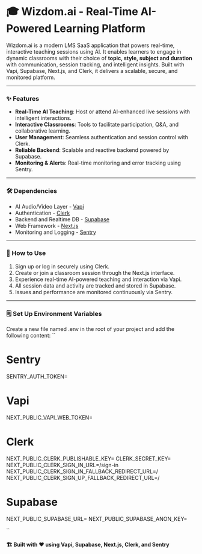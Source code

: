 # 🎓 Wizdom.ai - Real-Time AI-Powered Learning Platform  

Wizdom.ai is a modern LMS SaaS application that powers real-time, interactive teaching sessions using AI. It enables learners to engage in dynamic classrooms with their choice of **topic, style, subject and duration** with communication, session tracking, and intelligent insights. Built with Vapi, Supabase, Next.js, and Clerk, it delivers a scalable, secure, and monitored platform.

---

### ✨ Features  
- **Real-Time AI Teaching**: Host or attend AI-enhanced live sessions with intelligent interactions.  
- **Interactive Classrooms**: Tools to facilitate participation, Q&A, and collaborative learning.  
- **User Management**: Seamless authentication and session control with Clerk.  
- **Reliable Backend**: Scalable and reactive backend powered by Supabase.  
- **Monitoring & Alerts**: Real-time monitoring and error tracking using Sentry.

---

### 🛠 Dependencies  
- AI Audio/Video Layer - [Vapi](https://vapi.ai/)  
- Authentication - [Clerk](https://clerk.com/)  
- Backend and Realtime DB - [Supabase](https://supabase.com/)  
- Web Framework - [Next.js](https://nextjs.org/)  
- Monitoring and Logging - [Sentry](https://sentry.io/)  

---

### 🚀 How to Use  
1. Sign up or log in securely using Clerk.  
2. Create or join a classroom session through the Next.js interface.  
3. Experience real-time AI-powered teaching and interaction via Vapi.  
4. All session data and activity are tracked and stored in Supabase.  
5. Issues and performance are monitored continuously via Sentry.

---

### 🗒️ Set Up Environment Variables

Create a new file named .env in the root of your project and add the following content:
``
# Sentry
SENTRY_AUTH_TOKEN=

# Vapi
NEXT_PUBLIC_VAPI_WEB_TOKEN=

# Clerk
NEXT_PUBLIC_CLERK_PUBLISHABLE_KEY=
CLERK_SECRET_KEY=
NEXT_PUBLIC_CLERK_SIGN_IN_URL=/sign-in
NEXT_PUBLIC_CLERK_SIGN_IN_FALLBACK_REDIRECT_URL=/
NEXT_PUBLIC_CLERK_SIGN_UP_FALLBACK_REDIRECT_URL=/

# Supabase
NEXT_PUBLIC_SUPABASE_URL=
NEXT_PUBLIC_SUPABASE_ANON_KEY=

``
#### 🏗 Built with ❤️ using Vapi, Supabase, Next.js, Clerk, and Sentry  
